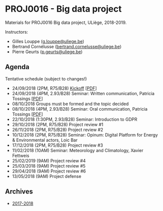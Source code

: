 # PROJ0016 - Big data project

Materials for PROJ0016 Big data project, ULiège, 2018-2019.

Instructors:
- Gilles Louppe ([g.louppe@uliege.be](mailto:g.louppe@uliege.be))
- Bertrand Cornélusse ([bertrand.cornelusse@uliege.be](mailto:bertrand.cornelusse@uliege.be))
- Pierre Geurts ([p.geurts@uliege.be](mailto:p.geurts@uliege.be))

## Agenda

Tentative schedule (subject to changes!)

- 24/09/2018 (2PM, R75/B28) [Kickoff](https://glouppe.github.io/proj0016-big-data-project/?p=kickoff.md) [[PDF](https://glouppe.github.io/proj0016-big-data-project/pdf/kickoff.pdf)]
- 24/09/2018 (4PM, 2.93/B28) Seminar: Written communication, Patricia Tossings [[PDF](https://glouppe.github.io/proj0016-big-data-project/pdf/tossings-written-communication.pdf)]
- 08/10/2018 Groups must be formed and the topic decided
- 08/10/2018 (4PM, 2.93/B28) Seminar: Oral communication, Patricia Tossings [[PDF](https://glouppe.github.io/proj0016-big-data-project/pdf/tossings-oral-communication.pdf)]
- 22/10/2018 (1:30PM, 2.93/B28) Seminar: Introduction to GDPR
- 29/10/2018 (2PM, R75/B28) Project review #1
- 26/11/2018 (2PM, R75/B28) Project review #2
- 10/12/2018 (2PM, R75/B28) Seminar: Opinum: Digital Platform for Energy & Environmental actors, Loic Bar
- 17/12/2018 (2PM, R75/B28) Project review #3
- 11/02/2018 (10AM) Seminar: Meteorology and Climatology, Xavier Fettweis
- 25/02/2019 (9AM) Project review #4
- 25/03/2018 (9AM) Project review #5
- 29/04/2018 (9AM) Project review #6
- 13/05/2018 (9AM) Project defense

## Archives

- [2017-2018](https://github.com/glouppe/proj0016-big-data-project/tree/proj0016-2017)
